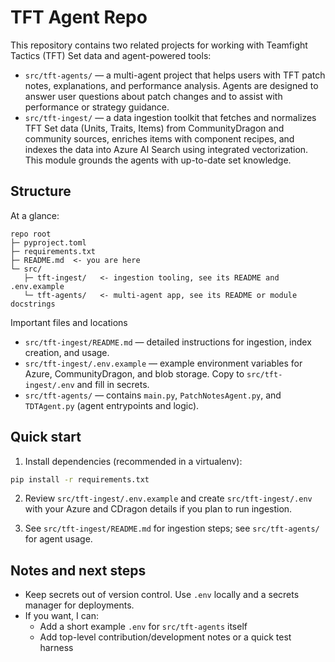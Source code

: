 # TFT Agent Repo

This repository contains two related projects for working with Teamfight Tactics (TFT) Set data and agent-powered tools:

- `src/tft-agents/` — a multi-agent project that helps users with TFT patch notes, explanations, and performance analysis. Agents are designed to answer user questions about patch changes and to assist with performance or strategy guidance.
- `src/tft-ingest/` — a data ingestion toolkit that fetches and normalizes TFT Set data (Units, Traits, Items) from CommunityDragon and community sources, enriches items with component recipes, and indexes the data into Azure AI Search using integrated vectorization. This module grounds the agents with up-to-date set knowledge.

## Structure

At a glance:

```
repo root
├─ pyproject.toml
├─ requirements.txt
├─ README.md  <- you are here
└─ src/
   ├─ tft-ingest/   <- ingestion tooling, see its README and .env.example
   └─ tft-agents/   <- multi-agent app, see its README or module docstrings
```

Important files and locations

- `src/tft-ingest/README.md` — detailed instructions for ingestion, index creation, and usage.
- `src/tft-ingest/.env.example` — example environment variables for Azure, CommunityDragon, and blob storage. Copy to `src/tft-ingest/.env` and fill in secrets.
- `src/tft-agents/` — contains `main.py`, `PatchNotesAgent.py`, and `TDTAgent.py` (agent entrypoints and logic).

## Quick start

1. Install dependencies (recommended in a virtualenv):

```bash
pip install -r requirements.txt
```

2. Review `src/tft-ingest/.env.example` and create `src/tft-ingest/.env` with your Azure and CDragon details if you plan to run ingestion.

3. See `src/tft-ingest/README.md` for ingestion steps; see `src/tft-agents/` for agent usage.

## Notes and next steps

- Keep secrets out of version control. Use `.env` locally and a secrets manager for deployments.
- If you want, I can:
  - Add a short example `.env` for `src/tft-agents` itself
  - Add top-level contribution/development notes or a quick test harness
